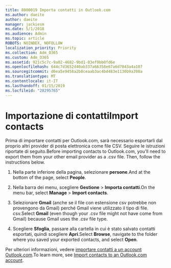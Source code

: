 ```yaml
---
title: 8000019 Importa contatti in Outlook.com
ms.author: daeite
author: daeite
manager: jackiesm
ms.date: 5/1/2018
ms.audience: Admin
ms.topic: article
ROBOTS: NOINDEX, NOFOLLOW
localization_priority: Priority
ms.collection: Adm_O365
ms.custom: Adm_O365
ms.assetid: 921c5c7c-9a02-4682-9bd1-03ef9bb0fd6e
ms.openlocfilehash: 644c7d3652d40ab337a66358e67a6d7043a4a107
ms.sourcegitcommit: d6ea5e9458a2b8ceaab3ac4bd483e1130b9a398a
ms.translationtype: MT
ms.contentlocale: it-IT
ms.lasthandoff: 01/15/2019
ms.locfileid: "28295765"
---
```

# <a name="import-contacts"></a><span data-ttu-id="57676-102">Importazione di contatti</span><span class="sxs-lookup"><span data-stu-id="57676-102">Import contacts</span></span>

<span data-ttu-id="57676-p101">Prima di importare contatti per Outlook.com, sarà necessario esportarli dal proprio altri provider di posta elettronica come file CSV. Seguire le istruzioni riportate di seguito.</span><span class="sxs-lookup"><span data-stu-id="57676-p101">Before importing contacts to Outlook.com, you'll need to export them from your other email provider as a .csv file. Then, follow the instructions below.</span></span>
  
1. <span data-ttu-id="57676-105">Nella parte inferiore della pagina, selezionare **persone**.</span><span class="sxs-lookup"><span data-stu-id="57676-105">And at the bottom of the page, select **People**.</span></span> 
    
2. <span data-ttu-id="57676-106">Nella barra dei menu, scegliere **Gestione** \> **Importa contatti**.</span><span class="sxs-lookup"><span data-stu-id="57676-106">On the menu bar, select **Manage** \> **Import contacts**.</span></span> 
    
3. <span data-ttu-id="57676-107">Selezionare **Gmail** (anche se il file con estensione csv potrebbe non provengono da Gmail) perché Gmail viene utilizzato il tipo di file. csv.</span><span class="sxs-lookup"><span data-stu-id="57676-107">Select **Gmail** (even though your .csv file might not have come from Gmail) because Gmail uses the .csv file type.</span></span> 
    
4. <span data-ttu-id="57676-108">Scegliere **Sfoglia**, passare alla cartella in cui è stato salvato contatti esportati, quindi scegliere **Apri**.</span><span class="sxs-lookup"><span data-stu-id="57676-108">Select **Browse**, navigate to the folder where you saved your exported contacts, and select **Open**.</span></span> 
    
<span data-ttu-id="57676-109">Per ulteriori informazioni, vedere [importare contatti a un account Outlook.com](https://go.microsoft.com/fwlink/p/?linkid=873136).</span><span class="sxs-lookup"><span data-stu-id="57676-109">To learn more, see [Import contacts to an Outlook.com account](https://go.microsoft.com/fwlink/p/?linkid=873136).</span></span>
  

